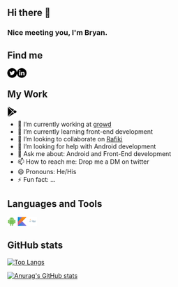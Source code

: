 ## Hi there 👋

### Nice meeting you, I'm Bryan.

## Find me

<a href="https://twitter.com/mambo_bryan" target="_blank"><img align="left" alt="Mambo Bryan" width="22px" src="./images/twitter.svg" /></a>
<a href="https://linkedin.com/in/mambo-bryan/" target="_blank"><img align="left" alt="Mambo Bryan" width="22px" src="./images/linkedin.svg" /></a>
<br/>

## My Work

<a href="https://play.google.com/store/apps/dev?id=8450412690523747849" target="_blank"><img align="left" alt="Mambo Bryan" width="22px" src="./images/playstore.svg" /></a>

<br/>

- 🔭 I’m currently working at <a href="https://growd.org" target="_blank">growd</a>
- 🌱 I’m currently learning front-end development
- 👯 I’m looking to collaborate on <a href="https://play.google.com/store/apps/details?id=com.mambo.rafiki" target="_blank">Rafiki</a>
- 🤔 I’m looking for help with Android development
- 💬 Ask me about: Android and Front-End development
- 📫 How to reach me: Drop me a DM on twitter
- 😄 Pronouns: He/His
- ⚡ Fun fact: ...

## Languages and Tools

<code><img height="20" src="https://raw.githubusercontent.com/github/explore/80688e429a7d4ef2fca1e82350fe8e3517d3494d/topics/android/android.png"></code>
<code><img height="20" src="https://raw.githubusercontent.com/github/explore/80688e429a7d4ef2fca1e82350fe8e3517d3494d/topics/kotlin/kotlin.png"></code>
<code><img height="20" src="https://raw.githubusercontent.com/github/explore/80688e429a7d4ef2fca1e82350fe8e3517d3494d/topics/java/java.png"></code>

## GitHub stats

[![Top Langs](https://github-readme-stats.vercel.app/api/top-langs/?username=MamboBryan&layout=compact)](https://github.com/MamboBryan/github-readme-stats)

[![Anurag's GitHub stats](https://github-readme-stats.vercel.app/api?username=MamboBryan)](https://github.com/MamboBryan/github-readme-stats)
